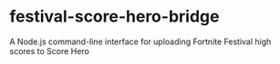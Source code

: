 # festival-score-hero-bridge

A Node.js command-line interface for uploading Fortnite Festival high scores to Score Hero

